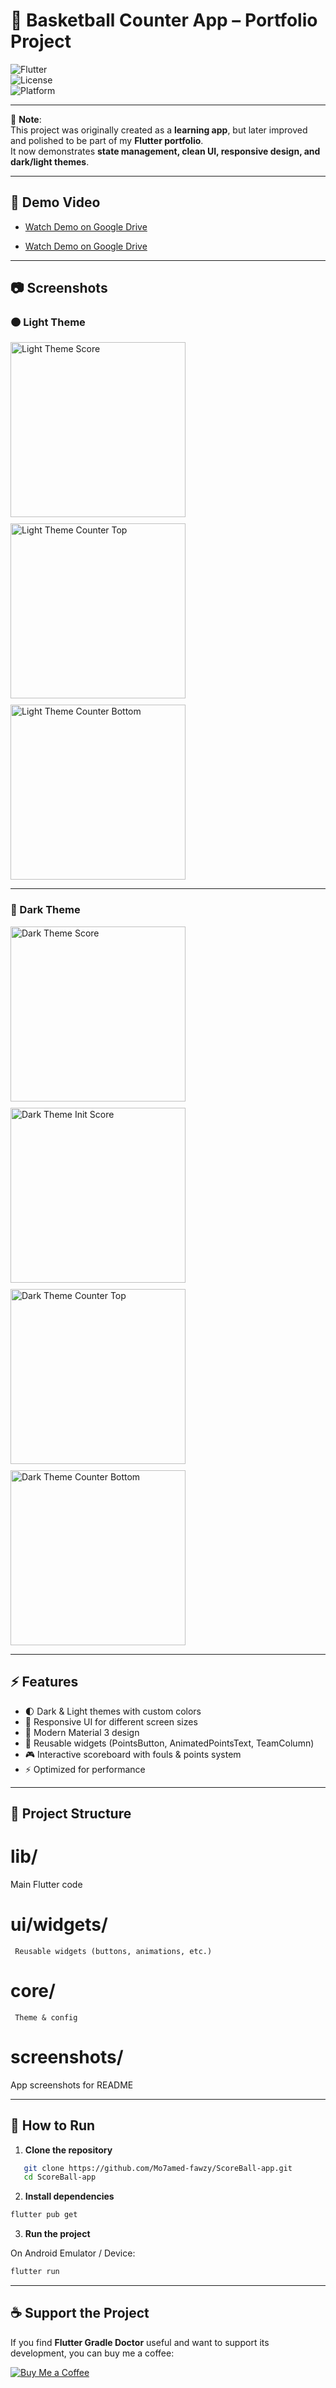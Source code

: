 # 🏀 Basketball Counter App – Portfolio Project  

![Flutter](https://img.shields.io/badge/Flutter-3.24-blue?logo=flutter)  
![License](https://img.shields.io/badge/License-MIT-green)  
![Platform](https://img.shields.io/badge/Platform-Android%20-lightgrey)  

---

📌 **Note**:  
This project was originally created as a **learning app**, but later improved and polished to be part of my **Flutter portfolio**.  
It now demonstrates **state management, clean UI, responsive design, and dark/light themes**.  

---

## 🎥 Demo Video

- [Watch Demo on Google Drive](https://drive.google.com/file/d/12WdHL9JuCxpcXa6_k5L9bjL-J0rRHEA-/view?usp=drive_link)  


- [Watch Demo on Google Drive](https://drive.google.com/file/d/12WdHL9JuCxpcXa6_k5L9bjL-J0rRHEA-/view?usp=drive_link)


---


## 📷 Screenshots  

### 🟠 Light Theme  
<div style="display: flex; flex-wrap: wrap; gap: 10px;">
  <img src="screenshots/new app/white_theme_score.png" width="280" alt="Light Theme Score" />
  <img src="screenshots/new app/white_theme_counter_top.png" width="280" alt="Light Theme Counter Top" />
  <img src="screenshots/new app/white_theme_counter_bottum.png" width="280" alt="Light Theme Counter Bottom" />
</div>  

---

### 🔵 Dark Theme  
<div style="display: flex; flex-wrap: wrap; gap: 10px;">
  <img src="screenshots/new app/dark_theme_score.png" width="280" alt="Dark Theme Score" />
  <img src="screenshots/new app/dark_theme_init_score.png" width="280" alt="Dark Theme Init Score" />
  <img src="screenshots/new app/dark_theme_counter_top.png" width="280" alt="Dark Theme Counter Top" />
  <img src="screenshots/new app/dark_theme_counter_buttom.png" width="280" alt="Dark Theme Counter Bottom" />
</div>  

---

## ⚡ Features  

- 🌓 Dark & Light themes with custom colors  
- 📱 Responsive UI for different screen sizes  
- 🎨 Modern Material 3 design  
- 🔁 Reusable widgets (PointsButton, AnimatedPointsText, TeamColumn)  
- 🎮 Interactive scoreboard with fouls & points system  
- ⚡ Optimized for performance  

---

## 📂 Project Structure  

 # lib/ 
   Main Flutter code
   # ui/widgets/ 
     Reusable widgets (buttons, animations, etc.)
 # core/ 
     Theme & config
 # screenshots/ 
   App screenshots for README

 ---



## 📖 How to Run  

1. **Clone the repository**  
```bash
   git clone https://github.com/Mo7amed-fawzy/ScoreBall-app.git
   cd ScoreBall-app
```

2. **Install dependencies**  

```bash
flutter pub get
```

3. **Run the project**  

On Android Emulator / Device:

```bash
flutter run
```

---

## ☕ Support the Project

If you find **Flutter Gradle Doctor** useful and want to support its development, you can buy me a coffee:

[![Buy Me a Coffee](https://img.shields.io/badge/Buy%20Me%20a%20Coffee-FF813F?style=for-the-badge&logo=buy-me-a-coffee&logoColor=white)](https://www.buymeacoffee.com/Mohamed_Fawzy)



